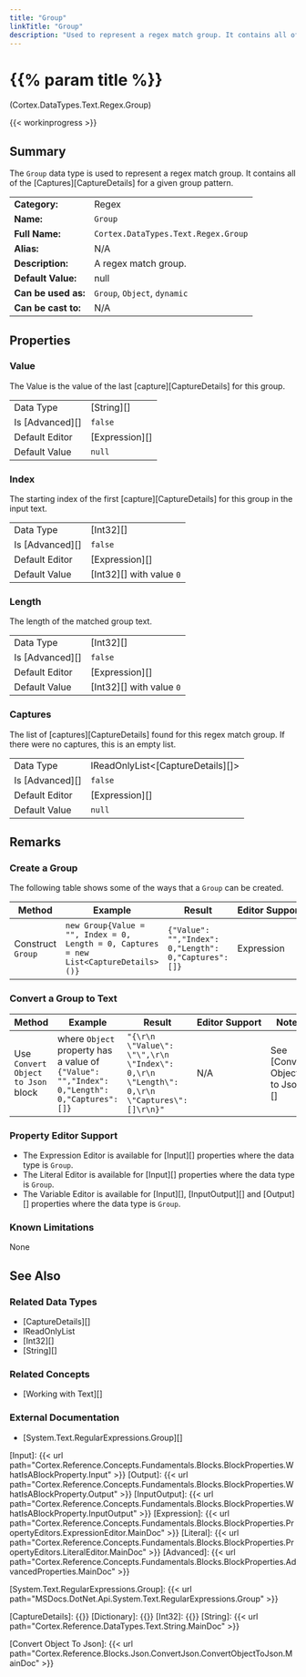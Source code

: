 ```yaml
---
title: "Group"
linkTitle: "Group"
description: "Used to represent a regex match group. It contains all of the captures for a given group pattern."
---
```


# {{% param title %}}

<p class="namespace">(Cortex.DataTypes.Text.Regex.Group)</p>

{{< workinprogress >}}

## Summary

The `Group` data type is used to represent a regex match group. It contains all of the [Captures][CaptureDetails] for a given group pattern.

| | |
|-|-|
| **Category:**          | Regex                                            |
| **Name:**              | `Group`                                      |
| **Full Name:**         | `Cortex.DataTypes.Text.Regex.Group`         |
| **Alias:**             | N/A                                                    |
| **Description:**       | A regex match group. |
| **Default Value:**     | null                                                   |
| **Can be used as:**    | `Group`, `Object`, `dynamic`                 |
| **Can be cast to:**    | N/A                                                    |

## Properties

### Value

The Value is the value of the last [capture][CaptureDetails] for this group.

| | |
|--------------------|---------------------------|
| Data Type | [String][] |
| Is [Advanced][] | `false` |
| Default Editor | [Expression][] |
| Default Value | `null` |

### Index

The starting index of the first [capture][CaptureDetails] for this group in the input text.

| | |
|--------------------|---------------------------|
| Data Type | [Int32][] |
| Is [Advanced][] | `false` |
| Default Editor | [Expression][] |
| Default Value | [Int32][] with value `0` |

### Length

The length of the matched group text.

| | |
|--------------------|---------------------------|
| Data Type | [Int32][] |
| Is [Advanced][] | `false` |
| Default Editor | [Expression][] |
| Default Value | [Int32][] with value `0` |

### Captures

The list of [captures][CaptureDetails] found for this regex match group. If there were no captures, this is an empty list.

| | |
|--------------------|---------------------------|
| Data Type | IReadOnlyList<[CaptureDetails][]> |
| Is [Advanced][] | `false` |
| Default Editor | [Expression][] |
| Default Value | `null` |

## Remarks

### Create a Group

The following table shows some of the ways that a `Group` can be created.

| Method | Example | Result | Editor&nbsp;Support | Notes |
|-|-|-|-|-|
| Construct `Group` | `new Group{Value = "", Index = 0, Length = 0, Captures = new List<CaptureDetails>()}`  | `{"Value": "","Index": 0,"Length": 0,"Captures": []}` | Expression | No proper constructor exists for this data type. |

### Convert a Group to Text

| Method | Example | Result | Editor&nbsp;Support | Notes |
|-|-|-|-|-|
| Use `Convert Object to Json` block | where `Object` property has a value of `{"Value": "","Index": 0,"Length": 0,"Captures": []}` | `"{\r\n  \"Value\": \"\",\r\n  \"Index\": 0,\r\n  \"Length\": 0,\r\n  \"Captures\": []\r\n}"` | N/A | See [Convert Object to Json][] |

### Property Editor Support

- The Expression Editor is available for [Input][] properties where the data type is `Group`.
- The Literal Editor is available for [Input][] properties where the data type is `Group`.
- The Variable Editor is available for [Input][], [InputOutput][] and [Output][] properties where the data type is `Group`.

### Known Limitations

None

## See Also

### Related Data Types

* [CaptureDetails][]
* IReadOnlyList
* [Int32][]
* [String][]

### Related Concepts

* [Working with Text][]

### External Documentation

* [System.Text.RegularExpressions.Group][]

[Input]: {{< url path="Cortex.Reference.Concepts.Fundamentals.Blocks.BlockProperties.WhatIsABlockProperty.Input" >}}
[Output]: {{< url path="Cortex.Reference.Concepts.Fundamentals.Blocks.BlockProperties.WhatIsABlockProperty.Output" >}}
[InputOutput]: {{< url path="Cortex.Reference.Concepts.Fundamentals.Blocks.BlockProperties.WhatIsABlockProperty.InputOutput" >}}
[Expression]: {{< url path="Cortex.Reference.Concepts.Fundamentals.Blocks.BlockProperties.PropertyEditors.ExpressionEditor.MainDoc" >}}
[Literal]: {{< url path="Cortex.Reference.Concepts.Fundamentals.Blocks.BlockProperties.PropertyEditors.LiteralEditor.MainDoc" >}}
[Advanced]: {{< url path="Cortex.Reference.Concepts.Fundamentals.Blocks.BlockProperties.AdvancedProperties.MainDoc" >}}

[System.Text.RegularExpressions.Group]: {{< url path="MSDocs.DotNet.Api.System.Text.RegularExpressions.Group" >}}

[CaptureDetails]: {{<url path="Cortex.Reference.DataTypes.Text.Regex.CaptureDetails.MainDoc">}}
[Dictionary]: {{<url path="Cortex.Reference.DataTypes.Collections.Dictionary.MainDoc">}}
[Int32]: {{<url path="Cortex.Reference.DataTypes.Numbers.Int32.MainDoc">}}
[String]: {{< url path="Cortex.Reference.DataTypes.Text.String.MainDoc" >}}

[Convert Object To Json]: {{< url path="Cortex.Reference.Blocks.Json.ConvertJson.ConvertObjectToJson.MainDoc" >}}
